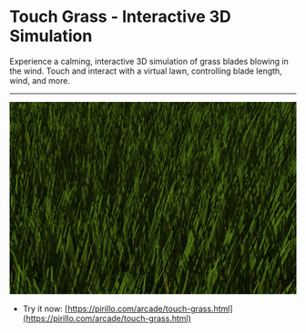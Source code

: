 # Touch Grass - Interactive 3D Simulation

Experience a calming, interactive 3D simulation of grass blades blowing in the wind. Touch and interact with a virtual lawn, controlling blade length, wind, and more.

---

![Screenshot](https://raw.githubusercontent.com/ChrisPirillo/touch-grass/main/assets/screenshot.png)

* Try it now: [https://pirillo.com/arcade/touch-grass.html](https://pirillo.com/arcade/touch-grass.html)